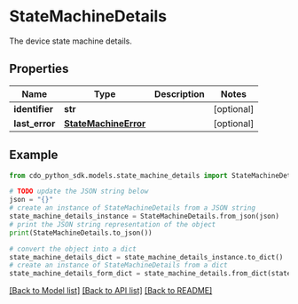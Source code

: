 # StateMachineDetails

The device state machine details.

## Properties

Name | Type | Description | Notes
------------ | ------------- | ------------- | -------------
**identifier** | **str** |  | [optional] 
**last_error** | [**StateMachineError**](StateMachineError.md) |  | [optional] 

## Example

```python
from cdo_python_sdk.models.state_machine_details import StateMachineDetails

# TODO update the JSON string below
json = "{}"
# create an instance of StateMachineDetails from a JSON string
state_machine_details_instance = StateMachineDetails.from_json(json)
# print the JSON string representation of the object
print(StateMachineDetails.to_json())

# convert the object into a dict
state_machine_details_dict = state_machine_details_instance.to_dict()
# create an instance of StateMachineDetails from a dict
state_machine_details_form_dict = state_machine_details.from_dict(state_machine_details_dict)
```
[[Back to Model list]](../README.md#documentation-for-models) [[Back to API list]](../README.md#documentation-for-api-endpoints) [[Back to README]](../README.md)


